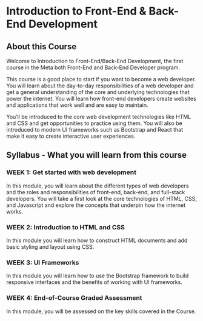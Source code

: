# Introduction to Front-End & Back-End Development

## About this Course
Welcome to Introduction to Front-End/Back-End Development, the first course in the Meta both Front-End and Back-End Developer program.  

This course is a good place to start if you want to become a web developer. You will learn about the day-to-day responsibilities of a web developer and get a general understanding of the core and underlying technologies that power the internet. You will learn how front-end developers create websites and applications that work well and are easy to maintain. 

You’ll be introduced to the core web development technologies like HTML and CSS and get opportunities to practice using them. You will also be introduced to modern UI frameworks such as Bootstrap and React that make it easy to create interactive user experiences. 

## Syllabus - What you will learn from this course

### WEEK 1: Get started with web development
In this module, you will learn about the different types of web developers and the roles and responsibilities of front-end, back-end, and full-stack developers. You will take a first look at the core technologies of HTML, CSS, and Javascript and explore the concepts that underpin how the internet works.

### WEEK 2: Introduction to HTML and CSS
In this module you will learn how to construct HTML documents and add basic styling and layout using CSS.

### WEEK 3: UI Frameworks
In this module you will learn how to use the Bootstrap framework to build responsive interfaces and the benefits of working with UI frameworks.

### WEEK 4: End-of-Course Graded Assessment
In this module, you will be assessed on the key skills covered in the Course.
